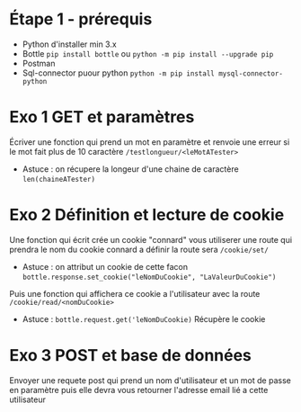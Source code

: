 # Étape 1 - prérequis

- Python d'installer min 3.x
- Bottle
  `pip install bottle` ou `python -m pip install --upgrade pip`
- Postman
- Sql-connector puour python `python -m pip install mysql-connector-python`



# Exo 1 GET et paramètres

Écriver une fonction qui prend un mot en paramètre et renvoie une erreur si le mot fait plus de 10 caractère `/testlongueur/<leMotATester>`
  - Astuce : on récupere la longeur d'une chaine de caractère `len(chaineATester)` 


# Exo 2 Définition et lecture de cookie

Une fonction qui écrit crée un cookie "connard" vous utiliserer une route qui prendra le nom du cookie connard a définir la route sera `/cookie/set/`
- Astuce : on attribut un cookie de cette facon `bottle.response.set_cookie("leNomDuCookie", "LaValeurDuCookie")`

Puis une fonction qui affichera ce cookie a l'utilisateur avec la route `/cookie/read/<nomDuCookie>`
- Astuce : `bottle.request.get('leNomDuCookie)` Récupère le cookie



# Exo 3 POST et base de données

  Envoyer une requete post qui prend un nom d'utilisateur et un mot de passe en paramètre
  puis elle devra vous retourner l'adresse email lié a cette utilisateur
